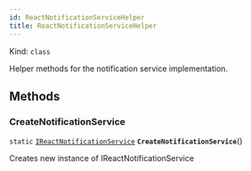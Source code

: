 ```yaml
---
id: ReactNotificationServiceHelper
title: ReactNotificationServiceHelper
---
```


Kind: `class`



Helper methods for the notification service implementation.



## Methods
### CreateNotificationService
`static` [`IReactNotificationService`](IReactNotificationService) **`CreateNotificationService`**()

Creates new instance of IReactNotificationService




